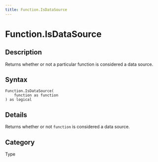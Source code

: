 ```yaml
---
title: Function.IsDataSource
---
```


# Function.IsDataSource


## Description

Returns whether or not a particular function is considered a data source.


## Syntax

```powerquery
Function.IsDataSource(
    function as function
) as logical
```


## Details

Returns whether or not <code>function</code> is considered a data source.



## Category
Type
